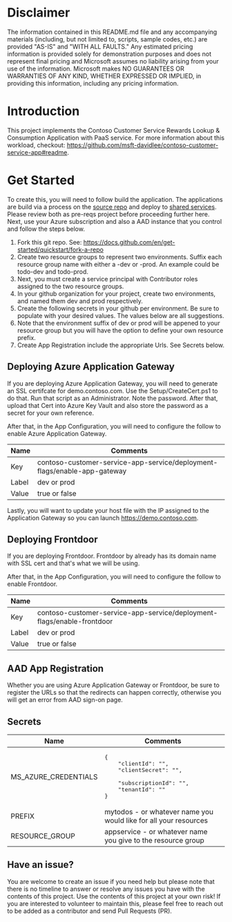 # Disclaimer
The information contained in this README.md file and any accompanying materials (including, but not limited to, scripts, sample codes, etc.) are provided "AS-IS" and "WITH ALL FAULTS." Any estimated pricing information is provided solely for demonstration purposes and does not represent final pricing and Microsoft assumes no liability arising from your use of the information. Microsoft makes NO GUARANTEES OR WARRANTIES OF ANY KIND, WHETHER EXPRESSED OR IMPLIED, in providing this information, including any pricing information.

# Introduction
This project implements the Contoso Customer Service Rewards Lookup & Consumption Application with PaaS service. For more information about this workload, checkout: https://github.com/msft-davidlee/contoso-customer-service-app#readme. 

# Get Started
To create this, you will need to follow build the application. The applications are build via a process on the [source repo](https://github.com/msft-davidlee/contoso-customer-service-app) and deploy to [shared services](https://github.com/msft-davidlee/az-internal-shared-services). Please review both as pre-reqs project before proceeding further here. Next, use your Azure subscription and also a AAD instance that you control and follow the steps below.

1. Fork this git repo. See: https://docs.github.com/en/get-started/quickstart/fork-a-repo
2. Create two resource groups to represent two environments. Suffix each resource group name with either a -dev or -prod. An example could be todo-dev and todo-prod.
3. Next, you must create a service principal with Contributor roles assigned to the two resource groups.
4. In your github organization for your project, create two environments, and named them dev and prod respectively.
5. Create the following secrets in your github per environment. Be sure to populate with your desired values. The values below are all suggestions.
6. Note that the environment suffix of dev or prod will be appened to your resource group but you will have the option to define your own resource prefix.
7. Create App Registration include the appropriate Urls. See Secrets below.

## Deploying Azure Application Gateway
If you are deploying Azure Application Gateway, you will need to generate an SSL certifcate for demo.contoso.com. Use the Setup/CreateCert.ps1 to do that. Run that script as an Administrator. Note the password. After that, upload that Cert into Azure Key Vault and also store the password as a secret for your own reference. 

After that, in the App Configuration, you will need to configure the follow to enable Azure Application Gateway.

| Name | Comments |
| --- | --- |
| Key | contoso-customer-service-app-service/deployment-flags/enable-app-gateway |
| Label | dev or prod |
| Value | true or false |

Lastly, you will want to update your host file with the IP assigned to the Application Gateway so you can launch https://demo.contoso.com.

## Deploying Frontdoor
If you are deploying Frontdoor. Frontdoor by already has its domain name with SSL cert and that's what we will be using. 

After that, in the App Configuration, you will need to configure the follow to enable Frontdoor.

| Name | Comments |
| --- | --- |
| Key | contoso-customer-service-app-service/deployment-flags/enable-frontdoor |
| Label | dev or prod |
| Value | true or false |

## AAD App Registration
Whether you are using Azure Application Gateway or Frontdoor, be sure to register the URLs so that the redirects can happen correctly, otherwise you will get an error from AAD sign-on page.

## Secrets
| Name | Comments |
| --- | --- |
| MS_AZURE_CREDENTIALS | <pre>{<br/>&nbsp;&nbsp;&nbsp;&nbsp;"clientId": "",<br/>&nbsp;&nbsp;&nbsp;&nbsp;"clientSecret": "", <br/>&nbsp;&nbsp;&nbsp;&nbsp;"subscriptionId": "",<br/>&nbsp;&nbsp;&nbsp;&nbsp;"tenantId": "" <br/>}</pre> |
| PREFIX | mytodos - or whatever name you would like for all your resources |
| RESOURCE_GROUP | appservice - or whatever name you give to the resource group |

## Have an issue?
You are welcome to create an issue if you need help but please note that there is no timeline to answer or resolve any issues you have with the contents of this project. Use the contents of this project at your own risk! If you are interested to volunteer to maintain this, please feel free to reach out to be added as a contributor and send Pull Requests (PR).